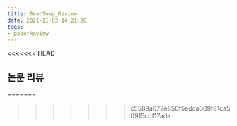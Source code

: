 ```yaml
---
title: BearSoup_Review
date: 2021-11-03 14:21:20
tags: 
- paperReview
---
```


<<<<<<< HEAD
## 논문 리뷰


=======
>>>>>>> c5589a672e850f5edca309f81ca50915cbf17ada
